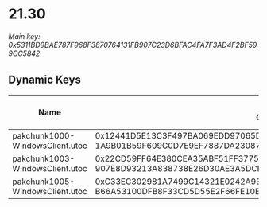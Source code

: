 # 21.30

###### *Main key: 0x5311BD9BAE787F968F3870764131FB907C23D6BFAC4FA7F3AD4F2BF599CC5842*

## Dynamic Keys

| Name                            | Key</br>GUID                                                                                            | High Res Textures |
|---------------------------------|---------------------------------------------------------------------------------------------------------|-------------------|
| pakchunk1000-WindowsClient.utoc | 0x12441D5E13C3F497BA069EDD97065D9645F64B485AAFABEA50E8CC205F6775F7</br>1A9B01B59F609C0D7E9EF7887DA23087 | ❌                 |
| pakchunk1003-WindowsClient.utoc | 0x22CD59FF64E380CEA35ABF51FF37751386E32A10E75A669EEEB8D6F94214E587</br>907E8D93213A838738E26D30AE3A5DCB | ❌                 |
| pakchunk1005-WindowsClient.utoc | 0xC33EC302981A7499C14321E0242A938976100111FC356A5A213F334898882548</br>B66A53100DFB8F33CD5D55E2F66FE10E | ❌                 |

